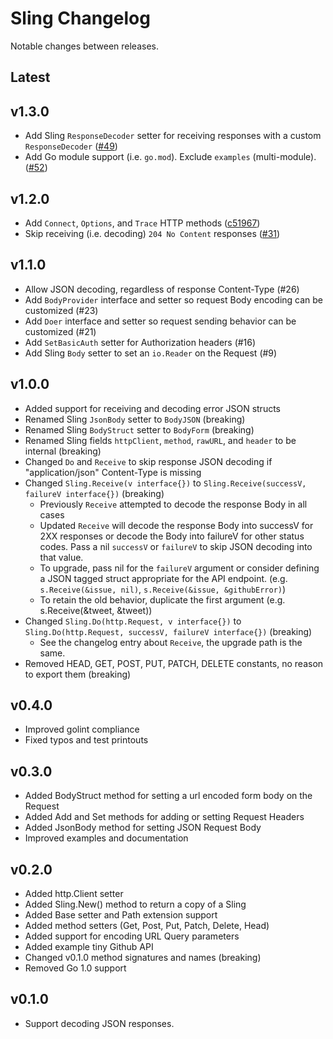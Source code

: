 # Sling Changelog

Notable changes between releases.

## Latest

## v1.3.0

* Add Sling `ResponseDecoder` setter for receiving responses with a custom `ResponseDecoder` ([#49](https://github.com/dghubble/sling/pull/49))
* Add Go module support (i.e. `go.mod`). Exclude `examples` (multi-module). ([#52](https://github.com/dghubble/sling/pull/52))

## v1.2.0

* Add `Connect`, `Options`, and `Trace` HTTP methods ([c51967](https://github.com/dghubble/sling/commit/c519674860ff275e0ceb12caf5d87b31765c4e71))
* Skip receiving (i.e. decoding) `204 No Content` responses ([#31](https://github.com/dghubble/sling/pull/31))

## v1.1.0

* Allow JSON decoding, regardless of response Content-Type (#26)
* Add `BodyProvider` interface and setter so request Body encoding can be customized (#23)
* Add `Doer` interface and setter so request sending behavior can be customized (#21)
* Add `SetBasicAuth` setter for Authorization headers (#16)
* Add Sling `Body` setter to set an `io.Reader` on the Request (#9)

## v1.0.0

* Added support for receiving and decoding error JSON structs
* Renamed Sling `JsonBody` setter to `BodyJSON` (breaking)
* Renamed Sling `BodyStruct` setter to `BodyForm` (breaking)
* Renamed Sling fields `httpClient`, `method`, `rawURL`, and `header` to be internal (breaking)
* Changed `Do` and `Receive` to skip response JSON decoding if "application/json" Content-Type is missing
* Changed `Sling.Receive(v interface{})` to `Sling.Receive(successV, failureV interface{})` (breaking)
    * Previously `Receive` attempted to decode the response Body in all cases
    * Updated `Receive` will decode the response Body into successV for 2XX responses or decode the Body into failureV for other status codes. Pass a nil `successV` or `failureV` to skip JSON decoding into that value.
    * To upgrade, pass nil for the `failureV` argument or consider defining a JSON tagged struct appropriate for the API endpoint. (e.g. `s.Receive(&issue, nil)`, `s.Receive(&issue, &githubError)`)
    * To retain the old behavior, duplicate the first argument (e.g. s.Receive(&tweet, &tweet))
* Changed `Sling.Do(http.Request, v interface{})` to `Sling.Do(http.Request, successV, failureV interface{})` (breaking)
    * See the changelog entry about `Receive`, the upgrade path is the same.
* Removed HEAD, GET, POST, PUT, PATCH, DELETE constants, no reason to export them (breaking)

## v0.4.0

* Improved golint compliance
* Fixed typos and test printouts

## v0.3.0

* Added BodyStruct method for setting a url encoded form body on the Request
* Added Add and Set methods for adding or setting Request Headers
* Added JsonBody method for setting JSON Request Body
* Improved examples and documentation

## v0.2.0

* Added http.Client setter
* Added Sling.New() method to return a copy of a Sling
* Added Base setter and Path extension support
* Added method setters (Get, Post, Put, Patch, Delete, Head)
* Added support for encoding URL Query parameters
* Added example tiny Github API
* Changed v0.1.0 method signatures and names (breaking)
* Removed Go 1.0 support

## v0.1.0

* Support decoding JSON responses.



